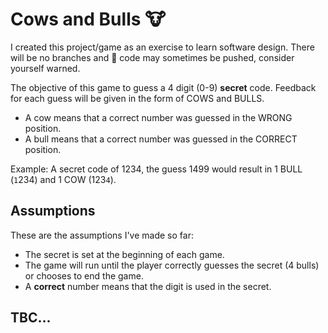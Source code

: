 # Cows and Bulls 🐮
I created this project/game as an exercise to learn software design. There will be no branches and 💩 code may sometimes be pushed, consider yourself warned.

The objective of this game to guess a 4 digit (0-9) **secret** code. Feedback for each guess will be given in the form of COWS and BULLS.
- A cow means that a correct number was guessed in the WRONG position.
- A bull means that a correct number was guessed in the CORRECT position.

Example: A secret code of 1234, the guess 1499 would result in 1 BULL (`1`234) and 1 COW (123`4`). 

## Assumptions
These are the assumptions I've made so far:
- The secret is set at the beginning of each game.
- The game will run until the player correctly guesses the secret (4 bulls) or chooses to end the game. 
- A **correct** number means that the digit is used in the secret.

## TBC...
